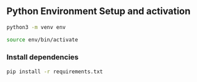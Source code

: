 ## Python Environment Setup and activation



```bash
python3 -m venv env
```

```bash
source env/bin/activate
```

### Install dependencies

```bash
pip install -r requirements.txt
```